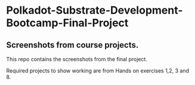 # Polkadot-Substrate-Development-Bootcamp-Final-Project

## Screenshots from course projects.
This repo contains the screenshots from the final project.

Required projects to show working are from Hands on exercises 1,2, 3 and 8.
